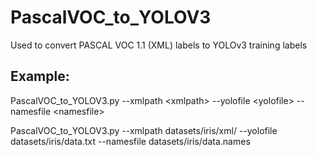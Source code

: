 # PascalVOC_to_YOLOV3
Used to convert PASCAL VOC 1.1 (XML) labels to YOLOv3 training labels

## Example:
PascalVOC_to_YOLOV3.py --xmlpath &lt;xmlpath&gt; --yolofile &lt;yolofile&gt; --namesfile &lt;namesfile&gt;

PascalVOC_to_YOLOV3.py --xmlpath datasets/iris/xml/ --yolofile datasets/iris/data.txt --namesfile datasets/iris/data.names

